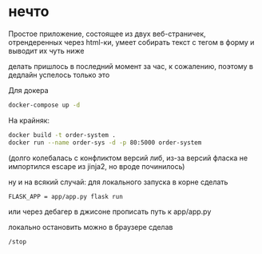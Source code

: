 # нечто
Простое приложение, состоящее из двух веб-страничек, отрендеренных через html-ки,
умеет собирать текст с тегом в форму и выводит их чуть ниже

делать пришлось в последний момент за час, к сожалению, поэтому в дедлайн успелось только это

Для докера 
```sh
docker-compose up -d
```
На крайняк:
```sh
docker build -t order-system .
docker run --name order-sys -d -p 80:5000 order-system
```

(долго колебалась с конфликтом версий либ, из-за версий фласка не импортился escape из jinja2, но вроде починилось)

ну и на всякий случай: для локального запуска в корне сделать 
``` sh
FLASK_APP = app/app.py flask run 
```
или через дебагер в джисоне прописать путь к app/app.py

локально остановить можно в браузере сделав 
```sh
/stop
```
